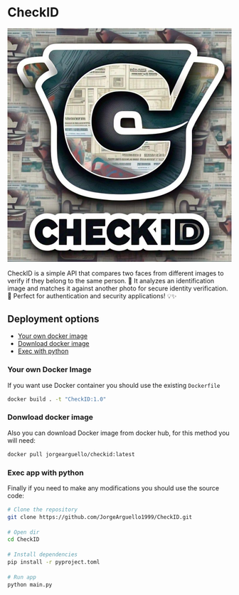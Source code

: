 # CheckID

![logo](checkid.jpeg)

CheckID is a simple API that compares two faces from different images to verify if they belong to the same person. 🚀 It analyzes an identification image and matches it against another photo for secure identity verification. 🔐 Perfect for authentication and security applications! 💡✨

## Deployment options

- [Your own docker image](#your-own-docker-image)
- [Download docker image](#donwload-docker-image)
- [Exec with python]()

### Your own Docker Image 

If you want use Docker container you should use the existing `Dockerfile`
```bash
docker build . -t "CheckID:1.0" 
```

### Donwload docker image

Also you can download Docker image from docker hub, for this method you will need:
```bash
docker pull jorgearguello/checkid:latest 
```

### Exec app with python 

Finally if you need to make any modifications you should use the source code:
```bash
# Clone the repository
git clone https://github.com/JorgeArguello1999/CheckID.git

# Open dir
cd CheckID

# Install dependencies 
pip install -r pyproject.toml

# Run app
python main.py
```